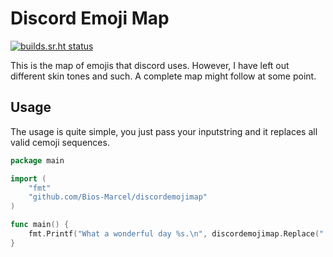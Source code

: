 # Discord Emoji Map

[![builds.sr.ht status](https://builds.sr.ht/~biosmarcel/discordemojimap/arch.yml.svg)](https://builds.sr.ht/~biosmarcel/discordemojimap/arch.yml?)

This is the map of emojis that discord uses. However, I have left out
different skin tones and such. A complete map might follow at some
point.

## Usage

The usage is quite simple, you just pass your inputstring and it replaces all
valid cemoji sequences.

```go
package main

import (
    "fmt"
    "github.com/Bios-Marcel/discordemojimap"
)

func main() {
    fmt.Printf("What a wonderful day %s.\n", discordemojimap.Replace(":sun_with_face:"))
}
```